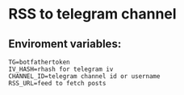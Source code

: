 # RSS to telegram channel

## Enviroment variables:
```
TG=botfathertoken
IV_HASH=rhash for telegram iv
CHANNEL_ID=telegram channel id or username
RSS_URL=feed to fetch posts
```